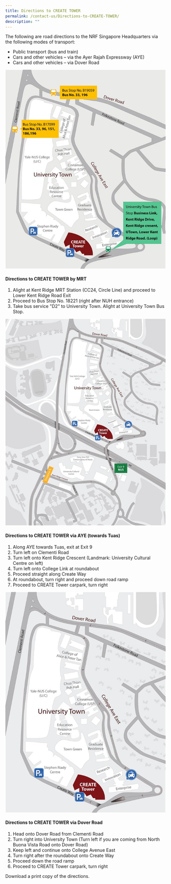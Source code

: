 ```yaml
---
title: Directions to CREATE TOWER
permalink: /contact-us/Directions-to-CREATE-TOWER/
description: ""
---
```

The following are road directions to the NRF Singapore Headquarters via the following modes of transport:

*   Public transport (bus and train)
*   Cars and other vehicles – via the Ayer Rajah Expressway (AYE)
*   Cars and other vehicles – via Dover Road

![](/images/Directions%20to%20CREATE%20TOWER/directional-map-public-transport.jpg)

#### Directions to CREATE TOWER by MRT

1.  Alight at Kent Ridge MRT Station (CC24, Circle Line) and proceed to Lower Kent Ridge Road Exit
2.  Proceed to Bus Stop No. 18221 (right after NUH entrance)
3.  Take bus service "D2" to University Town. Alight at University Town Bus Stop.

![](/images/Directions%20to%20CREATE%20TOWER/directional-map-via-aye.jpg)

#### Directions to CREATE TOWER via AYE (towards Tuas)

1.  Along AYE towards Tuas, exit at Exit 9
2.  Turn left on Clementi Road
3.  Turn left onto Kent Ridge Crescent (Landmark: University Cultural Centre on left)
4.  Turn left onto College Link at roundabout
5.  Proceed straight along Create Way
6.  At roundabout, turn right and proceed down road ramp
7.  Proceed to CREATE Tower carpark, turn right

![](/images/Directions%20to%20CREATE%20TOWER/via-dover-rd.jpg)
#### Directions to CREATE TOWER via Dover Road

1.  Head onto Dover Road from Clementi Road
2.  Turn right into University Town (Turn left if you are coming from North Buona Vista Road onto Dover Road)
3.  Keep left and continue onto College Avenue East
4.  Turn right after the roundabout onto Create Way
5.  Proceed down the road ramp
6.  Proceed to CREATE Tower carpark, turn right

Download a print copy of the directions.